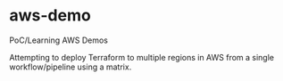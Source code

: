 # aws-demo
PoC/Learning AWS Demos

Attempting to deploy Terraform to multiple regions in AWS from a single workflow/pipeline using a matrix.
